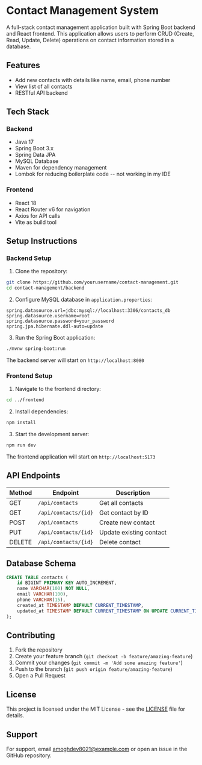 # Contact Management System

A full-stack contact management application built with Spring Boot backend and React frontend. This application allows users to perform CRUD (Create, Read, Update, Delete) operations on contact information stored in a database.

## Features

- Add new contacts with details like name, email, phone number
- View list of all contacts
- RESTful API backend

## Tech Stack

### Backend
- Java 17
- Spring Boot 3.x
- Spring Data JPA
- MySQL Database
- Maven for dependency management
- Lombok for reducing boilerplate code -- not working in my IDE

### Frontend
- React 18
- React Router v6 for navigation
- Axios for API calls
- Vite as build tool



## Setup Instructions

### Backend Setup

1. Clone the repository:
```bash
git clone https://github.com/yourusername/contact-management.git
cd contact-management/backend
```

2. Configure MySQL database in `application.properties`:
```properties
spring.datasource.url=jdbc:mysql://localhost:3306/contacts_db
spring.datasource.username=root
spring.datasource.password=your_password
spring.jpa.hibernate.ddl-auto=update
```

3. Run the Spring Boot application:
```bash
./mvnw spring-boot:run
```

The backend server will start on `http://localhost:8080`

### Frontend Setup

1. Navigate to the frontend directory:
```bash
cd ../frontend
```

2. Install dependencies:
```bash
npm install
```

3. Start the development server:
```bash
npm run dev
```

The frontend application will start on `http://localhost:5173`

## API Endpoints

| Method | Endpoint | Description |
|--------|----------|-------------|
| GET | `/api/contacts` | Get all contacts |
| GET | `/api/contacts/{id}` | Get contact by ID |
| POST | `/api/contacts` | Create new contact |
| PUT | `/api/contacts/{id}` | Update existing contact |
| DELETE | `/api/contacts/{id}` | Delete contact |

## Database Schema

```sql
CREATE TABLE contacts (
    id BIGINT PRIMARY KEY AUTO_INCREMENT,
    name VARCHAR(100) NOT NULL,
    email VARCHAR(100),
    phone VARCHAR(15),
    created_at TIMESTAMP DEFAULT CURRENT_TIMESTAMP,
    updated_at TIMESTAMP DEFAULT CURRENT_TIMESTAMP ON UPDATE CURRENT_TIMESTAMP
);
```

## Contributing

1. Fork the repository
2. Create your feature branch (`git checkout -b feature/amazing-feature`)
3. Commit your changes (`git commit -m 'Add some amazing feature'`)
4. Push to the branch (`git push origin feature/amazing-feature`)
5. Open a Pull Request

## License

This project is licensed under the MIT License - see the [LICENSE](LICENSE) file for details.

## Support

For support, email amoghdev8021@example.com or open an issue in the GitHub repository.
